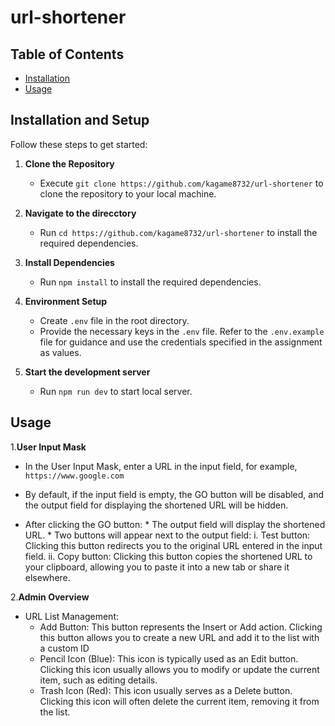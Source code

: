# url-shortener

## Table of Contents 

- [Installation](#installation)
- [Usage](#Usage)


## Installation and Setup

Follow these steps to get started: 

1. **Clone the Repository**
   - Execute `git clone https://github.com/kagame8732/url-shortener` to clone the repository to your local machine.

2. **Navigate to the direcctory**
   - Run `cd https://github.com/kagame8732/url-shortener` to install the required dependencies.

3. **Install Dependencies**
   - Run `npm install` to install the required dependencies.

4. **Environment Setup**
   - Create `.env` file in the root directory.
   - Provide the necessary keys in the `.env` file. Refer to the `.env.example` file for guidance and use the credentials specified in the assignment as values.

5. **Start the development server**
   - Run `npm run dev` to start local server.


## Usage

1.**User Input Mask**
   - In the User Input Mask, enter a URL in the input field, for example, `https://www.google.com`

   - By default, if the input field is empty, the GO button will be disabled, and the output field for displaying the shortened URL will be hidden.
   - After clicking the GO button:
    * The output field will display the shortened URL.
    * Two buttons will appear next to the output field:
        i. Test button: Clicking this button redirects you to the original URL entered in the input field. 
        ii. Copy button: Clicking this button copies the shortened URL to your clipboard, allowing you to paste it into a new tab or share it elsewhere.

2.**Admin Overview**
- URL List Management:
    - Add Button: This button represents the Insert or Add action. Clicking this button allows you to create a new URL and add it to the list with a custom ID 
    - Pencil Icon (Blue): This icon is typically used as an Edit button. Clicking this icon usually allows you to modify or update the current item, such as editing details.
    - Trash Icon (Red): This icon usually serves as a Delete button. Clicking this icon will often delete the current item, removing it from the list.



